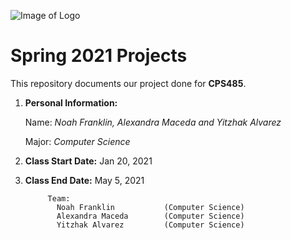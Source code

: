![Image of Logo](https://www.newpaltz.edu/media/identity/logos/newpaltzlogo.jpg)

# Spring 2021 Projects

This repository documents our project done for **CPS485**.

1. **Personal Information:**

    Name: *Noah Franklin, Alexandra Maceda and Yitzhak Alvarez*
  
    Major: *Computer Science*
    
2. **Class Start Date:** Jan 20, 2021

3. **Class End Date:** May 5, 2021
            
            Team: 
              Noah Franklin           (Computer Science)
              Alexandra Maceda        (Computer Science) 
              Yitzhak Alvarez         (Computer Science)

